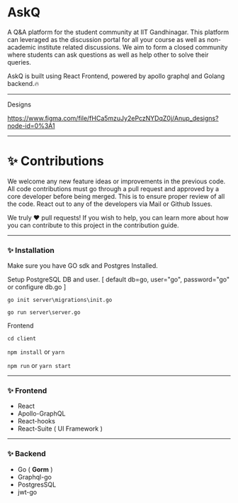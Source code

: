 # AskQ

A Q&amp;A platform for the student community at IIT Gandhinagar. This platform can leveraged as the discussion portal for all your course as well as non-academic institute related discussions. We aim to form a closed community where students can ask questions as well as help other to solve their queries.

AskQ is built using React Frontend, powered by apollo graphql and Golang backend.🔥

----

Designs

https://www.figma.com/file/fHCa5mzuJy2ePczNYDqZ0j/Anup_designs?node-id=0%3A1

----

# ✨ Contributions

We welcome any new feature ideas or improvements in the previous code. 
All code contributions must go through a pull request and approved by a core developer before being merged. This is to ensure proper review of all the code.
React out to any of the developers via Mail or Github Issues.

We truly ❤️ pull requests! If you wish to help, you can learn more about how you can contribute to this project in the contribution guide.


----

### ✨ Installation

Make sure you have GO sdk and Postgres Installed.

Setup PostgreSQL DB and user. [ default db=go, user="go", password="go"  or configure db.go ]

`go init server\migrations\init.go`

`go run server\server.go`


Frontend

`cd client`

`npm install` or `yarn`

`npm run` or `yarn start`


----

### ✨ Frontend 
- React
- Apollo-GraphQL
- React-hooks
- React-Suite ( UI Framework )


----

### ✨ Backend

- Go ( **Gorm** )
- Graphql-go
- PostgresSQL
- jwt-go
